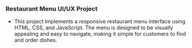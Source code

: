 ### Restaurant Menu UI/UX Project
- This project implements a responsive restaurant menu interface using HTML, CSS, and JavaScript. The menu is designed to be visually appealing and easy to navigate, making it simple for customers to find and order dishes.
